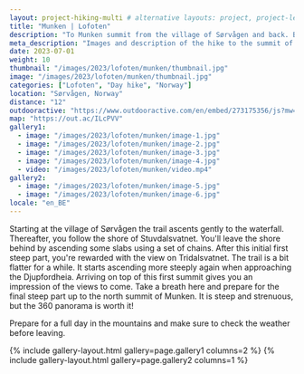 ```yaml
---
layout: project-hiking-multi # alternative layouts: project, project-left, project-right, project-top
title: "Munken | Lofoten"
description: "To Munken summit from the village of Sørvågen and back. Beautiful views along the hike, and an amazing 360 panorama at the summit. You have to work for it though."
meta_description: "Images and description of the hike to the summit of Munken and the Munkenbu hut in Lofoten, Norway."
date: 2023-07-01
weight: 10
thumbnail: "/images/2023/lofoten/munken/thumbnail.jpg"
image: "/images/2023/lofoten/munken/thumbnail.jpg"
categories: ["Lofoten", "Day hike", "Norway"]
location: "Sørvågen, Norway"
distance: "12"
outdooractive: "https://www.outdooractive.com/en/embed/273175356/js?mw=false&usr=4imcb1&key=USR-LKA30EGO-EMWGMIS4-4OSSTG7J"
map: "https://out.ac/ILcPVV"
gallery1:
  - image: "/images/2023/lofoten/munken/image-1.jpg"
  - image: "/images/2023/lofoten/munken/image-2.jpg"
  - image: "/images/2023/lofoten/munken/image-3.jpg"
  - image: "/images/2023/lofoten/munken/image-4.jpg"
  - video: "/images/2023/lofoten/munken/video.mp4"
gallery2:
  - image: "/images/2023/lofoten/munken/image-5.jpg"
  - image: "/images/2023/lofoten/munken/image-6.jpg"
locale: "en_BE"
---
```

Starting at the village of Sørvågen the trail ascents gently to the waterfall. Thereafter, you follow the shore of Stuvdalsvatnet. You'll leave the shore behind by ascending some slabs using a set of chains. After this initial first steep part, you're rewarded with the view on Tridalsvatnet. The trail is a bit flatter for a while. It starts ascending more steeply again when approaching the Djupfordheia. Arriving on top of this first summit gives you an impression of the views to come. Take a breath here and prepare for the final steep part up to the north summit of Munken. It is steep and strenuous, but the 360 panorama is worth it!

Prepare for a full day in the mountains and make sure to check the weather before leaving.

{% include gallery-layout.html gallery=page.gallery1 columns=2 %}
{% include gallery-layout.html gallery=page.gallery2 columns=1 %}
